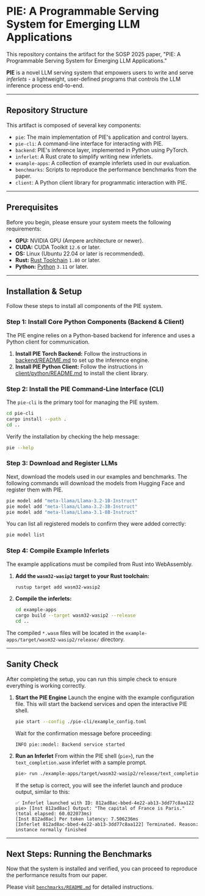 # PIE: A Programmable Serving System for Emerging LLM Applications

This repository contains the artifact for the SOSP 2025 paper, "PIE: A Programmable Serving System for Emerging LLM Applications."

**PIE** is a novel LLM serving system that empowers users to write and serve *inferlets* - a lightweight, user-defined programs that controls the LLM inference process end-to-end. 

-----

## Repository Structure

This artifact is composed of several key components:

* `pie`: The main implementation of PIE's application and control layers.
* `pie-cli`: A command-line interface for interacting with PIE.
* `backend`: PIE's inference layer, implemented in Python using PyTorch.
* `inferlet`: A Rust crate to simplify writing new inferlets.
* `example-apps`: A collection of example inferlets used in our evaluation.
* `benchmarks`: Scripts to reproduce the performance benchmarks from the paper.
* `client`: A Python client library for programmatic interaction with PIE.

-----

## Prerequisites

Before you begin, please ensure your system meets the following requirements:

* **GPU:** NVIDIA GPU (Ampere architecture or newer).
* **CUDA:** CUDA Toolkit `12.6` or later.
* **OS:** Linux (Ubuntu 22.04 or later is recommended).
* **Rust:** [Rust Toolchain](https://www.rust-lang.org/tools/install) `1.80` or later.
* **Python:** [Python](https://www.python.org/downloads/) `3.11` or later.

-----

## Installation & Setup

Follow these steps to install all components of the PIE system.

### Step 1: Install Core Python Components (Backend & Client)

The PIE engine relies on a Python-based backend for inference and uses a Python client for communication.

1.  **Install PIE Torch Backend:** Follow the instructions in [backend/README.md](./backend/README.md) to set up the inference engine.
2.  **Install PIE Python Client:** Follow the instructions in [client/python/README.md](client/python/README.md) to install the client library.

### Step 2: Install the PIE Command-Line Interface (CLI)

The `pie-cli` is the primary tool for managing the PIE system.

```bash
cd pie-cli
cargo install --path .
cd ..
```

Verify the installation by checking the help message:

```bash
pie --help
```

### Step 3: Download and Register LLMs

Next, download the models used in our examples and benchmarks. The following commands will download the models from Hugging Face and register them with PIE.

```bash
pie model add "meta-llama/Llama-3.2-1B-Instruct"
pie model add "meta-llama/Llama-3.2-3B-Instruct"
pie model add "meta-llama/Llama-3.1-8B-Instruct"
```

You can list all registered models to confirm they were added correctly:

```bash
pie model list
```

### Step 4: Compile Example Inferlets

The example applications must be compiled from Rust into WebAssembly.

1.  **Add the `wasm32-wasip2` target to your Rust toolchain:**
    ```bash
    rustup target add wasm32-wasip2
    ```
2.  **Compile the inferlets:**
    ```bash
    cd example-apps
    cargo build --target wasm32-wasip2 --release
    cd ..
    ```

The compiled `*.wasm` files will be located in the `example-apps/target/wasm32-wasip2/release/` directory.

-----

## Sanity Check

After completing the setup, you can run this simple check to ensure everything is working correctly.

1.  **Start the PIE Engine** Launch the engine with the example configuration file. This will start the backend services and open the interactive PIE shell.

    ```bash
    pie start --config ./pie-cli/example_config.toml
    ```

    Wait for the confirmation message before proceeding:

    ```
    INFO pie::model: Backend service started
    ```

2.  **Run an Inferlet** From within the PIE shell (`pie>`), run the `text_completion.wasm` inferlet with a sample prompt.

    ```bash
    pie> run ./example-apps/target/wasm32-wasip2/release/text_completion.wasm -- --prompt "What is the capital of France?" --max-tokens 256
    ```

    If the setup is correct, you will see the inferlet launch and produce output, similar to this:

    ```
    ✅ Inferlet launched with ID: 812ad8ac-bbed-4e22-ab13-3dd77c8aa122
    pie> [Inst 812ad8ac] Output: "The capital of France is Paris." (total elapsed: 60.022073ms)
    [Inst 812ad8ac] Per token latency: 7.506236ms
    [Inferlet 812ad8ac-bbed-4e22-ab13-3dd77c8aa122] Terminated. Reason: instance normally finished
    ```

-----

## Next Steps: Running the Benchmarks

Now that the system is installed and verified, you can proceed to reproduce the performance results from our paper.

Please visit [`benchmarks/README.md`](benchmarks/README.md) for detailed instructions.